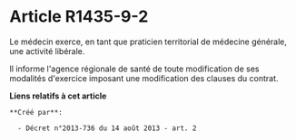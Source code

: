 # Article R1435-9-2

Le médecin exerce, en tant que praticien territorial de médecine générale, une activité libérale. 

Il informe l'agence régionale de santé de toute modification de ses modalités d'exercice imposant une modification des
clauses du contrat.

**Liens relatifs à cet article**

	**Créé par**:

	  - Décret n°2013-736 du 14 août 2013 - art. 2
